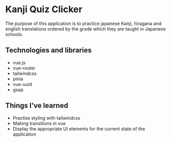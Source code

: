 # Kanji Quiz Clicker

The purpose of this application is to practice japanese Kanji, hiragana and english translations ordered by the grade which they are taught in Japanese schools.

## Technologies and libraries

- vue.js
- vue-router
- tailwindcss
- pinia
- vue-uuid
- gsap

## Things I've learned

- Practise styling with tailwindcss
- Making transitions in vue
- Display the appropriate UI elements for the current state of the application

